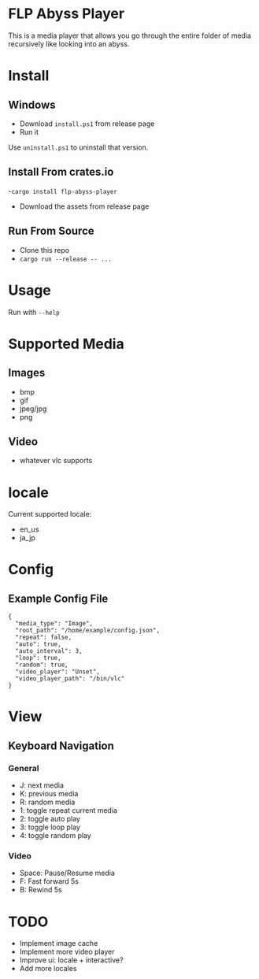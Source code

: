 # FLP Abyss Player

This is a media player that allows you go through the entire folder of media recursively like looking into an abyss.

# Install

## Windows

- Download `install.ps1` from release page
- Run it

Use `uninstall.ps1` to uninstall that version.

## Install From crates.io

-`cargo install flp-abyss-player`
- Download the assets from release page

## Run From Source

- Clone this repo
- `cargo run --release -- ...`

# Usage

Run with `--help`

# Supported Media

## Images

- bmp
- gif
- jpeg/jpg
- png

## Video

- whatever vlc supports

# locale

Current supported locale:

- en\_us
- ja\_jp

# Config

## Example Config File

```
{
  "media_type": "Image",
  "root_path": "/home/example/config.json",
  "repeat": false,
  "auto": true,
  "auto_interval": 3,
  "loop": true,
  "random": true,
  "video_player": "Unset",
  "video_player_path": "/bin/vlc"
}
```

# View

## Keyboard Navigation

### General
- J: next media
- K: previous media
- R: random media
- 1: toggle repeat current media
- 2: toggle auto play
- 3: toggle loop play
- 4: toggle random play

### Video
- Space: Pause/Resume media
- F: Fast forward 5s
- B: Rewind 5s

# TODO

- Implement image cache
- Implement more video player
- Improve ui: locale + interactive?
- Add more locales
